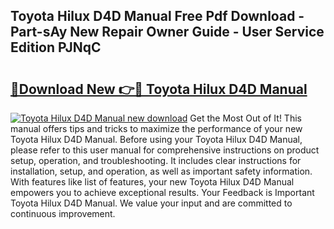 ## Toyota Hilux D4D Manual Free Pdf Download - Part-sAy New Repair Owner Guide - User Service Edition PJNqC

# <h2><a href="http://bc63574.oget.top/?id=Toyota+Hilux+D4D+Manual">🔗Download New 👉🔴 Toyota Hilux D4D Manual</a></h2>

[![Toyota Hilux D4D Manual new download](https://i.imgur.com/5g1atiW.png)](http://bc63574.oget.top/?id=Toyota+Hilux+D4D+Manual)
Get the Most Out of It! This manual offers tips and tricks to maximize the performance of your new Toyota Hilux D4D Manual. Before using your Toyota Hilux D4D Manual, please refer to this user manual for comprehensive instructions on product setup, operation, and troubleshooting. It includes clear instructions for installation, setup, and operation, as well as important safety information. With features like list of features, your new Toyota Hilux D4D Manual empowers you to achieve exceptional results. Your Feedback is Important Toyota Hilux D4D Manual. We value your input and are committed to continuous improvement.
